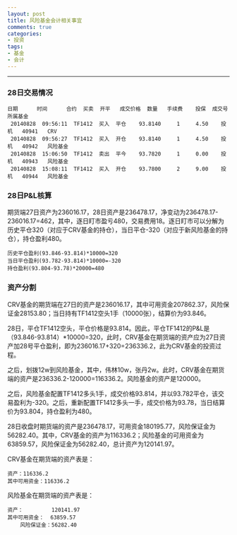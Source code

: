```yaml
---
layout: post
title: 风险基金会计相关事宜
comments: true
categories:
- 投资
tags:
- 基金
- 会计
---
```


---
### 28日交易情况

```
日期      时间      合约  买卖  开平   成交价格  数量   手续费    投保  成交号      所属基金
 20140828  09:56:11  TF1412  买入  平仓    93.8140     1     4.50    投机   40941   CRV
 20140828  09:56:27  TF1412  买入  开仓    93.8140     1     4.50    投机   40942   风险基金
 20140828  15:06:50  TF1412  卖出  平今    93.7820     1     0.00    投机   40943   风险基金
 20140828  15:08:11  TF1412  买入  开仓    93.7800     2     9.00    投机   40944   风险基金
```

### 28日P&L核算

期货端27日资产为236016.17，28日资产是236478.17，净变动为236478.17-236016.17=462，其中，逐日盯市盈亏480，交易费用18。逐日盯市可以分解为历史平仓320（对应于CRV基金的持仓），当日平仓-320（对应于新风险基金的持仓），持仓盈利480。

```
历史平仓盈利(93.846-93.814)*10000=320
当日平仓盈利(93.782-93.814)*10000=-320
持仓盈利(93.804-93.78)*20000=480
```

### 资产分割

CRV基金的期货端在27日的资产是236016.17，其中可用资金207862.37，风险保证金28153.80；当日持有TF1412空头1手（10000张），结算价为93.846。

28日，平仓TF1412空头，平仓价格是93.814。因此，平仓TF1412的P&L是（93.846-93.814）*10000=320，此时，CRV基金在期货端的资产应为27日资产加28号平仓盈利，即为236016.17+320=236336.2，此为CRV基金的投资过程。

之后，划拨12w到风险基金，其中，伟林10w，张丹2w。此时，CRV基金在期货端的资产是236336.2-120000=116336.2。风险基金的资产是120000。

之后，风险基金配置TF1412多头1手，成交价格93.814，并以93.782平仓，该交易盈利为-320。之后，重新配置TF1412多头一手，成交价格为93.78，当日结算价为93.804，持仓盈利为480。

28日收盘时期货端的资产是236478.17，可用资金180195.77，风险保证金为56282.40。其中，CRV基金的资产为116336.2；风险基金的可用资金为 63859.57，风险保证金为56282.40，总计资产为120141.97。

CRV基金在期货端的资产表是：

```
资产：116336.2
其中可用资金：116336.2
```

风险基金在期货端的资产表是：

```
资产：         120141.97
其中可用资金：  63859.57
    风险保证金：56282.40
```
